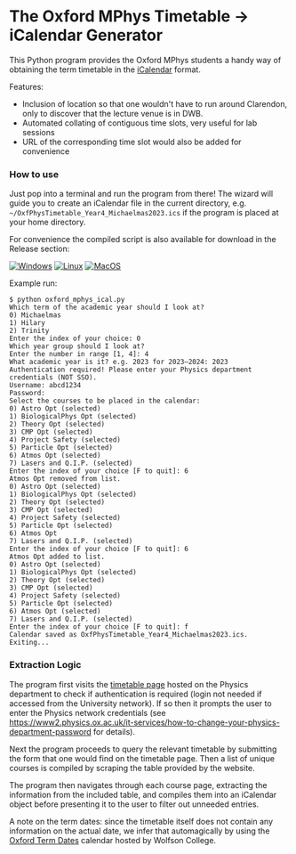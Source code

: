 # The Oxford MPhys Timetable &rarr; iCalendar Generator

This Python program provides the Oxford MPhys students a handy way of obtaining the term timetable in the [iCalendar](https://icalendar.org/Home.html) format.

Features:
- Inclusion of location so that one wouldn't have to run around Clarendon, only to discover that the lecture venue is in DWB.
- Automated collating of contiguous time slots, very useful for lab sessions
- URL of the corresponding time slot would also be added for convenience

### How to use
Just pop into a terminal and run the program from there! The wizard will guide you to create an iCalendar file in the current directory, e.g. `~/OxfPhysTimetable_Year4_Michaelmas2023.ics` if the program is placed at your home directory.

For convenience the compiled script is also available for download in the Release section:

[![Windows](https://img.shields.io/badge/-Windows-blue.svg?style=for-the-badge&logo=windows)](https://github.com/thelongcatz/oxford-mphys-ical/releases/latest/download/oxford_mphys_ical.exe)
[![Linux](https://img.shields.io/badge/-Linux-FCC624.svg?style=for-the-badge&logo=linux&logoColor=black)](https://github.com/thelongcatz/oxford-mphys-ical/releases/latest/download/oxford_mphys_ical_linux)
[![MacOS](https://img.shields.io/badge/-MacOS-black.svg?style=for-the-badge&logo=apple)](https://github.com/thelongcatz/oxford-mphys-ical/releases/latest/download/oxford_mphys_ical_macos)

Example run:
```
$ python oxford_mphys_ical.py
Which term of the academic year should I look at?
0) Michaelmas
1) Hilary
2) Trinity
Enter the index of your choice: 0
Which year group should I look at?
Enter the number in range [1, 4]: 4
What academic year is it? e.g. 2023 for 2023–2024: 2023
Authentication required! Please enter your Physics department credentials (NOT SSO).
Username: abcd1234
Password:
Select the courses to be placed in the calendar:
0) Astro Opt (selected)
1) BiologicalPhys Opt (selected)
2) Theory Opt (selected)
3) CMP Opt (selected)
4) Project Safety (selected)
5) Particle Opt (selected)
6) Atmos Opt (selected)
7) Lasers and Q.I.P. (selected)
Enter the index of your choice [F to quit]: 6
Atmos Opt removed from list.
0) Astro Opt (selected)
1) BiologicalPhys Opt (selected)
2) Theory Opt (selected)
3) CMP Opt (selected)
4) Project Safety (selected)
5) Particle Opt (selected)
6) Atmos Opt
7) Lasers and Q.I.P. (selected)
Enter the index of your choice [F to quit]: 6
Atmos Opt added to list.
0) Astro Opt (selected)
1) BiologicalPhys Opt (selected)
2) Theory Opt (selected)
3) CMP Opt (selected)
4) Project Safety (selected)
5) Particle Opt (selected)
6) Atmos Opt (selected)
7) Lasers and Q.I.P. (selected)
Enter the index of your choice [F to quit]: f
Calendar saved as OxfPhysTimetable_Year4_Michaelmas2023.ics. Exiting...
```

### Extraction Logic
The program first visits the [timetable page](https://www3.physics.ox.ac.uk/lectures2) hosted on the Physics department to check if authentication is required (login not needed if accessed from the University network). If so then it prompts the user to enter the Physics network credentials (see https://www2.physics.ox.ac.uk/it-services/how-to-change-your-physics-department-password for details).

Next the program proceeds to query the relevant timetable by submitting the form that one would find on the timetable page. Then a list of unique courses is compiled by scraping the table provided by the website.

The program then navigates through each course page, extracting the information from the included table, and compiles them into an iCalendar object before presenting it to the user to filter out unneeded entries.

A note on the term dates: since the timetable itself does not contain any information on the actual date, we infer that automagically by using the [Oxford Term Dates](http://www.wolfson.ox.ac.uk/oxdates) calendar hosted by Wolfson College.
